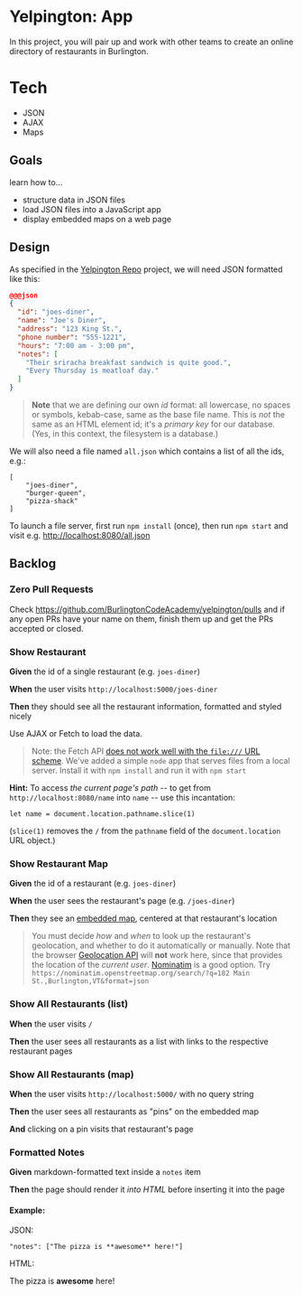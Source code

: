 # Yelpington: App

In this project, you will pair up and work with other teams to create an online directory of restaurants in Burlington.

# Tech

* JSON
* AJAX
* Maps

## Goals

learn how to...

* structure data in JSON files
* load JSON files into a JavaScript app
* display embedded maps on a web page

## Design

As specified in the [Yelpington Repo](./yelpington_repo) project, we will need JSON formatted like this:

```json
@@@json
{
  "id": "joes-diner",
  "name": "Joe's Diner",
  "address": "123 King St.",
  "phone number": "555-1221",
  "hours": "7:00 am - 3:00 pm",
  "notes": [
    "Their sriracha breakfast sandwich is quite good.", 
    "Every Thursday is meatloaf day."
  ]
}
```

> **Note** that we are defining our own *id* format: all lowercase, no spaces 
> or symbols, kebab-case, same as the base file name. 
> This is *not* the same as an HTML element id; it's a *primary key* for our 
> database. (Yes, in this context, the filesystem is a database.)

We will also need a file named `all.json` which contains a list of all the ids, e.g.:

```
[
    "joes-diner",
    "burger-queen",
    "pizza-shack"
]
```

To launch a file server, first run `npm install` (once), then run `npm start` and visit e.g. <http://localhost:8080/all.json> 

## Backlog

<!--BOX-->

### Zero Pull Requests

Check https://github.com/BurlingtonCodeAcademy/yelpington/pulls and if any open PRs have your name on them, finish them up and get the PRs accepted or closed.

<!--/BOX-->

<!--BOX-->
### Show Restaurant

**Given** the id of a single restaurant (e.g. `joes-diner`)

**When** the user visits `http://localhost:5000/joes-diner`

**Then** they should see all the restaurant information, formatted and styled nicely 

Use AJAX or Fetch to load the data.

> Note: the Fetch API [does not work well with the `file:///` URL scheme](https://github.com/github/fetch/pull/92). 
> We've added a simple `node` app that serves files from a local server.
> Install it with `npm install` and run it with `npm start`

<!--BOX-->
**Hint:** To access *the current page's path* -- to get from `http://localhost:8080/name` into `name` -- use this incantation:

```
let name = document.location.pathname.slice(1)
```

(`slice(1)` removes the `/` from the `pathname` field of the `document.location` URL object.)

<!--/BOX-->

<!--BOX-->
### Show Restaurant Map

**Given** the id of a restaurant (e.g. `joes-diner`)

**When** the user sees the restaurant's page (e.g. `/joes-diner`)

**Then** they see an [embedded map](/lessons/www/embedding_media.md), centered at that restaurant's location

> You must decide *how* and *when* to look up the restaurant's geolocation, and 
> whether to do it automatically or manually. 
> Note that the browser [Geolocation API](https://developer.mozilla.org/en-US/docs/Web/API/Geolocation_API)
> will **not** work here, since that provides the location of the *current user*.
> [Nominatim](https://nominatim.openstreetmap.org/) is a good option. Try
> `https://nominatim.openstreetmap.org/search/?q=182 Main St.,Burlington,VT&format=json`


<!--/BOX-->


<!--BOX-->
### Show All Restaurants (list)

**When** the user visits `/`

**Then** the user sees all restaurants as a list with links to the respective restaurant pages

<!--/BOX-->

<!--BOX-->
### Show All Restaurants (map)

**When** the user visits `http://localhost:5000/` with no query string

**Then** the user sees all restaurants as "pins" on the embedded map

**And** clicking on a pin visits that restaurant's page

<!--/BOX-->

<!--BOX-->

### Formatted Notes

**Given** markdown-formatted text inside a `notes` item

**Then** the page should render it *into HTML* before inserting it into the page

#### Example:

JSON:
```
"notes": ["The pizza is **awesome** here!"]
```

HTML:

<!--BOX-->
The pizza is **awesome** here!

<!--/BOX-->

<!--/BOX-->

